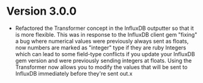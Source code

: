 # Version 3.0.0
- Refactored the Transformer concept in the InfluxDB outputter so that
  it is more flexible. This was in response to the InfluxDB client gem
  "fixing" a bug where numerical values were previously always sent as
  floats, now numbers are marked as "integer" type if they are ruby
  Integers which can lead to some field-type conflicts if you update
  your InfluxDB gem version and were previously sending integers at
  floats.  Using the Transformer now allows you to modify the values
  that will be sent to InfluxDB immediately before they're sent out.x
